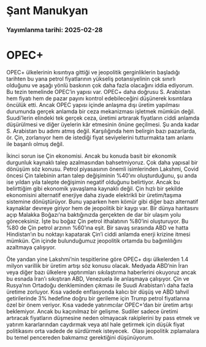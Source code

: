 # Şant Manukyan

### Yayımlanma tarihi: 2025-02-28

# OPEC+

OPEC+ ülkelerinin kısıntıya gittiği ve jeopolitik gerginliklerin başladığı tarihten bu yana petrol fiyatlarının yükseliş potansiyelinin çok sınırlı olduğunu ve aşağı yönlü baskının çok daha fazla olacağını iddia ediyorum.  Bu tezin temelinde OPEC’in yapısı var. OPEC+ daha doğrusu S. Arabistan hem fiyatı hem de pazar payını kontrol edebileceğini düşünerek kısıntılara öncülük etti. Ancak OPEC yapısı içinde anlaşma dışı üretim yapılması durumunda gerçek anlamda bir ceza mekanizması işletmek mümkün değil. Suudi’lerin elindeki tek gerçek ceza, üretimi artırarak fiyatların ciddi anlamda düşürülmesi ve diğer üyelerin kâr etmesinin önüne geçilmesi. Şu anda kadar S. Arabistan bu adımı atmış değil. Karşılığında hem belirgin bazı pazarlarda, ör. Çin, zorlanıyor hem de istediği fiyat seviyelerini tutturmakta tam anlamı ile başarılı olmuş değil.

İkinci sorun ise Çin ekonomisi. Ancak bu konuda basit bir ekonomik durgunluk kaynaklı talep azalmasından bahsetmiyoruz. Çok daha yapısal bir dönüşüm söz konusu. Petrol piyasasının önemli isimlerinden Lakshmi, Covid öncesi Çin talebinin artan talep değişiminin %40’ını oluşturduğunu, şu anda ise yıldan yıla talepte değişimin negatif olduğunu belirtiyor. Ancak bu belirttiğim gibi ekonomik yavaşlama kaynaklı değil. Çin hızlı bir şekilde ekonomisini alternatif enerjiye daha ziyade elektrikli bir üretim/taşıma sistemine dönüştürüyor. Bunu yaparken hem kömür gibi diğer bazı alternatif kaynaklar devreye giriyor hem de jeopolitik bir kaygı var. Bir dünya haritasını açıp Malakka Boğazı’na baktığınızda gerçekten de dar bir ulaşım yolu göreceksiniz. İşte bu boğaz Çin petrol ithalatının %80’ini oluşturuyor. Bu %80 de Çin petrol arzının %60’ına eşit. Bir savaş sırasında ABD ve hatta Hindistan’ın bu noktayı kapatarak Çin’i ciddi anlamda enerji krizine itmesi mümkün. Çin içinde bulunduğumuz jeopolitik ortamda bu bağımlılığını azaltmaya çalışıyor.

Öte yandan yine Lakshmi’nin tespitlerine göre OPEC+ dışı ülkelerden 1.4 milyon varillik bir üretim artışı söz konusu olacak. Medyada ABD’nin İran veya diğer bazı ülkelere yaptırımları sıkılaştırma haberlerini okuyoruz ancak bu esnada İran’ı sıkıştıran ABD, Venezuela ile anlaşmaya çalışıyor. Çin ve Rusya’nın Ortadoğu denkleminden çıkması ile Suudi Arabistan’ı daha fazla üretime zorluyor. Kısa vadede enflasyonda kalıcı bir düşüş ve ABD tahvil getirilerinde 3% hedefine doğru bir gerileme için Trump petrol fiyatlarına özel bir önem veriyor. Kısa vadede yatırımcılar OPEC+’dan bir üretim artışı beklemiyor. Ancak bu kaçınılmaz bir gelişme. Sudiler sadece üretimi artıracak fiyatların düşmesine neden olmayacak rakiplerini by pass etmek ve yatırım kararlarından caydırmak veya atıl hale getirmek için düşük fiyat politikasını orta vadede de sürdürmek isteyecek.  Olası jeopolitik zıplamalara bu temel pencereden bakmamız gerektiğini düşünüyorum.

